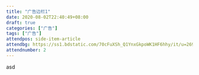 ```yaml
---
title: "广告边栏1"
date: 2020-08-02T22:40:49+08:00
draft: true
categories: ["广告"]
tags: ["广告"]
attendpos: side-item-article
attendbg: https://ss1.bdstatic.com/70cFuXSh_Q1YnxGkpoWK1HF6hhy/it/u=2696416222,236428381&fm=26&gp=0.jpg
attendnumber: 2
---
```


asd